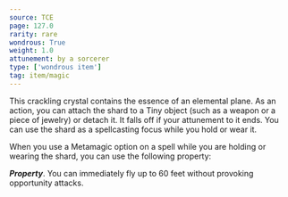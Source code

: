 ```yaml
---
source: TCE
page: 127.0
rarity: rare
wondrous: True
weight: 1.0
attunement: by a sorcerer
type: ['wondrous item']
tag: item/magic
---
```


This crackling crystal contains the essence of an elemental plane. As an action, you can attach the shard to a Tiny object (such as a weapon or a piece of jewelry) or detach it. It falls off if your attunement to it ends. You can use the shard as a spellcasting focus while you hold or wear it.

When you use a Metamagic option on a spell while you are holding or wearing the shard, you can use the following property:

**_Property_**. You can immediately fly up to 60 feet without provoking opportunity attacks.


